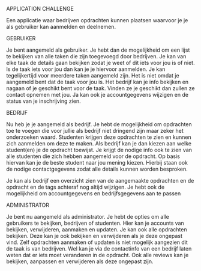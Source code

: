 APPLICATION CHALLENGE

Een applicatie waar bedrijven opdrachten kunnen plaatsen waarvoor je je als gebruiker kan aanmelden en deelnemen.

GEBRUIKER

Je bent aangemeld als gebruiker. Je hebt dan de mogelijkheid om een lijst te bekijken van alle taken die zijn toegevoegd door bedrijven. Je kan van elke taak de details gaan bekijken zodat je weet of dit iets voor jou is of niet. Is de taak iets voor jou dan kan je je hiervoor aanmelden. Je kan tegelijkertijd voor meerdere taken aangemeld zijn. Het is niet omdat je aangemeld bent dat de taak voor jou is. Het bedrijf kan je info bekijken en nagaan of je geschikt bent voor de taak. Vinden ze je geschikt dan zullen ze contact opnemen met jou.
Ja kan ook je accountgegevens wijzigen en de status van je inschrijving zien.


BEDRIJF

Nu heb je je aangemeld als bedrijf. Je hebt de mogelijkheid om opdrachten toe te voegen die voor jullie als bedrijf niet dringend zijn maar zeker het onderzoeken waard. Studenten krijgen deze opdrachten te zien en kunnen zich aanmelden om deze te maken. Als bedrijf kan je dan kiezen aan welke student(en) je de opdracht toewijst. Je krijgt de nodige info ook te zien van alle studenten die zich hebben aangemeld voor de opdracht. Op basis hiervan kan je de beste student naar jou mening kiezen. Hierbij staan ook de nodige contactgegevens zodat alle details kunnen worden besproken.

Je kan als bedrijf een overzicht zien van de aangemaakte opdrachten en de opdracht en de tags achteraf nog altijd wijzigen. Je hebt ook de mogelijkheid om accountgegevens en bedrijfsgegevens aan te passen

ADMINISTRATOR

Je bent nu aangemeld als administrator. Je hebt de opties om alle gebruikers te bekijken, bedrijven of studenten. Hier kan je accounts van bekijken, verwijderen, aanmaken en updaten. Je kan ook alle opdrachten bekijken. Deze kan je ook bekijken en verwijderen als je deze ongepast vind. Zelf opdrachten aanmaken of updaten is niet mogelijk aangezien dit de taak is van bedrijven. Wel kan je via de contactinfo van een bedrijf laten weten dat er iets moet veranderen in de opdracht. Ook alle reviews kan je bekijken, aanpassen en verwijderen als deze ongepast zijn.
